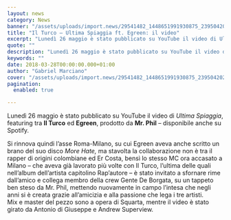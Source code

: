 ```yaml
---
layout: news
category: News
banner: "/assets/uploads/import.news/29541482_1448651991930875_2395042024705446424_n-2.jpg"
title: "Il Turco – Ultima Spiaggia ft. Egreen: il video"
excerpt: "Lunedì 26 maggio è stato pubblicato su YouTube il video di Ultima Spiaggia, featuring tra Il Turco ed Egreen, prodotto da Mr. Phil – disponibile anche su Spotify. Si rinnova quindi l’asse Roma-Milano, su cui Egreen aveva anche scritto un brano del suo disco More Hate, ma stavolta la collaborazione non è tra il rapper [&hellip"
quote: ""
description: "Lunedì 26 maggio è stato pubblicato su YouTube il video di Ultima Spiaggia, featuring tra Il Turco ed Egreen, prodotto da Mr. Phil – disponibile anche su Spotify. Si rinnova quindi l’asse Roma-Milano, su cui Egreen aveva anche scritto un brano del suo disco More Hate, ma stavolta la collaborazione non è tra il rapper [&hellip"
keywords: ""
date: 2018-03-28T00:00:00.000+01:00
author: "Gabriel Marciano"
cover: "/assets/uploads/import.news/29541482_1448651991930875_2395042024705446424_n-2.jpg"
pagination:
  enabled: true

---
```


Lunedì 26 maggio è stato pubblicato su YouTube il video di _Ultima Spiaggia_, featuring tra **Il Turco** ed **Egreen**, prodotto da **Mr. Phil** – disponibile anche su Spotify.

Si rinnova quindi l’asse Roma-Milano, su cui Egreen aveva anche scritto un brano del suo disco _More Hate,_ ma stavolta la collaborazione non è tra il rapper di origini colombiane ed Er Costa, bensì lo stesso MC ora accasato a Milano – che aveva già lavorato più volte con Il Turco, l’ultima delle quali nell’album dell’artista capitolino Rap’autore – è stato invitato a sfornare rime dall’amico e collega membro della crew Gente De Borgata, su un tappeto ben steso da Mr. Phil, mettendo nuovamente in campo l’intesa che negli anni si è creata grazie all’amicizia e alla passione che lega i tre artisti.  
Mix e master del pezzo sono a opera di Squarta, mentre il video è stato girato da Antonio di Giuseppe e Andrew Superview.
